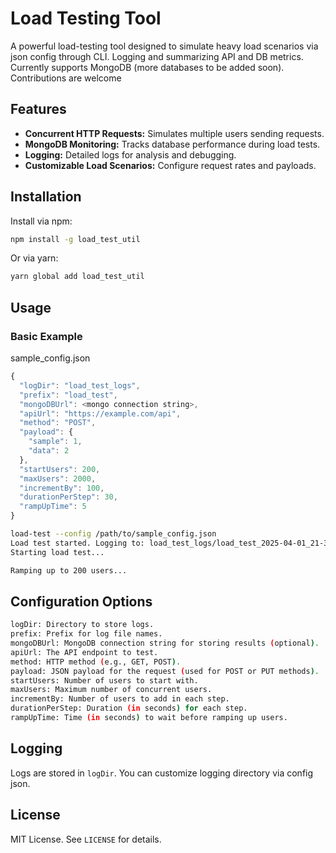 # Load Testing Tool

A powerful load-testing tool designed to simulate heavy load scenarios via json config through CLI. Logging and summarizing API and DB metrics. Currently supports MongoDB (more databases to be added soon). Contributions are welcome

## Features

- **Concurrent HTTP Requests:** Simulates multiple users sending requests.
- **MongoDB Monitoring:** Tracks database performance during load tests.
- **Logging:** Detailed logs for analysis and debugging.
- **Customizable Load Scenarios:** Configure request rates and payloads.

## Installation

Install via npm:

```sh
npm install -g load_test_util
```

Or via yarn:

```sh
yarn global add load_test_util
```

## Usage

### Basic Example

sample_config.json
```js
{
  "logDir": "load_test_logs",
  "prefix": "load_test",
  "mongoDBUrl": <mongo connection string>,
  "apiUrl": "https://example.com/api",
  "method": "POST",
  "payload": {
    "sample": 1,
    "data": 2
  },
  "startUsers": 200,
  "maxUsers": 2000,
  "incrementBy": 100,
  "durationPerStep": 30,
  "rampUpTime": 5
}
```

```sh
load-test --config /path/to/sample_config.json
Load test started. Logging to: load_test_logs/load_test_2025-04-01_21-35-53-568.txt
Starting load test...

Ramping up to 200 users...
```
## Configuration Options

```sh
logDir: Directory to store logs.
prefix: Prefix for log file names.
mongoDBUrl: MongoDB connection string for storing results (optional).
apiUrl: The API endpoint to test.
method: HTTP method (e.g., GET, POST).
payload: JSON payload for the request (used for POST or PUT methods).
startUsers: Number of users to start with.
maxUsers: Maximum number of concurrent users.
incrementBy: Number of users to add in each step.
durationPerStep: Duration (in seconds) for each step.
rampUpTime: Time (in seconds) to wait before ramping up users.
```
## Logging

Logs are stored in `logDir`. You can customize logging directory via config json.

## License

MIT License. See `LICENSE` for details.

